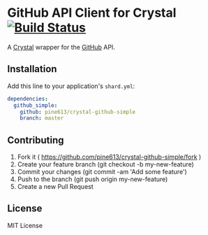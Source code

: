 # GitHub API Client for Crystal [![Build Status](https://travis-ci.org/pine613/crystal-github-simple.svg)](https://travis-ci.org/pine613/crystal-github-simple)

A [Crystal](http://crystal-lang.org/) wrapper for the [GitHub](https://github.com/) API.

## Installation

Add this line to your application's `shard.yml`:

```yaml
dependencies:
  github_simple:
    github: pine613/crystal-github-simple
    branch: master
```


## Contributing

1. Fork it ( https://github.com/pine613/crystal-github-simple/fork )
2. Create your feature branch (git checkout -b my-new-feature)
3. Commit your changes (git commit -am 'Add some feature')
4. Push to the branch (git push origin my-new-feature)
5. Create a new Pull Request

## License
MIT License
